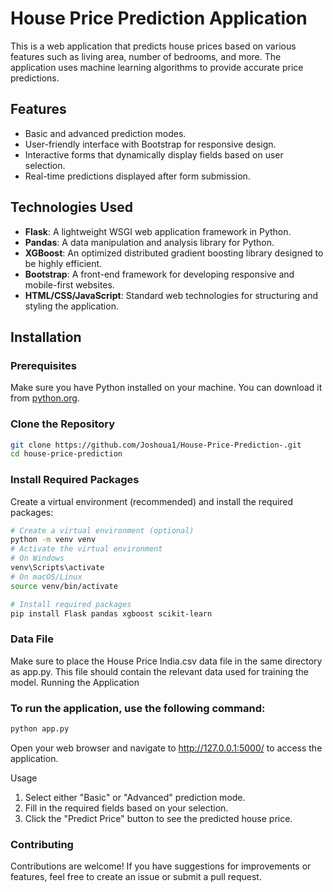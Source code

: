 # House Price Prediction Application

This is a web application that predicts house prices based on various features such as living area, number of bedrooms, and more. The application uses machine learning algorithms to provide accurate price predictions.

## Features

- Basic and advanced prediction modes.
- User-friendly interface with Bootstrap for responsive design.
- Interactive forms that dynamically display fields based on user selection.
- Real-time predictions displayed after form submission.

## Technologies Used

- **Flask**: A lightweight WSGI web application framework in Python.
- **Pandas**: A data manipulation and analysis library for Python.
- **XGBoost**: An optimized distributed gradient boosting library designed to be highly efficient.
- **Bootstrap**: A front-end framework for developing responsive and mobile-first websites.
- **HTML/CSS/JavaScript**: Standard web technologies for structuring and styling the application.

## Installation

### Prerequisites

Make sure you have Python installed on your machine. You can download it from [python.org](https://www.python.org/downloads/).

### Clone the Repository

```bash
git clone https://github.com/Joshoua1/House-Price-Prediction-.git
cd house-price-prediction
```

### Install Required Packages
Create a virtual environment (recommended) and install the required packages:

```bash
# Create a virtual environment (optional)
python -m venv venv
# Activate the virtual environment
# On Windows
venv\Scripts\activate
# On macOS/Linux
source venv/bin/activate

# Install required packages
pip install Flask pandas xgboost scikit-learn
```

### Data File

Make sure to place the House Price India.csv data file in the same directory as app.py. This file should contain the relevant data used for training the model.
Running the Application

### To run the application, use the following command:

```bash
python app.py
```

Open your web browser and navigate to http://127.0.0.1:5000/ to access the application.

Usage
1. Select either "Basic" or "Advanced" prediction mode.
2. Fill in the required fields based on your selection.
3. Click the "Predict Price" button to see the predicted house price.

### Contributing

Contributions are welcome! If you have suggestions for improvements or features, feel free to create an issue or submit a pull request.
